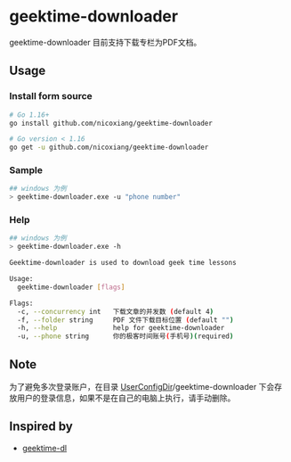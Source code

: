 # geektime-downloader

geektime-downloader 目前支持下载专栏为PDF文档。

## Usage

### Install form source

```bash
# Go 1.16+
go install github.com/nicoxiang/geektime-downloader

# Go version < 1.16
go get -u github.com/nicoxiang/geektime-downloader
```

### Sample

```bash
## windows 为例
> geektime-downloader.exe -u "phone number"
```

### Help

```bash
## windows 为例
> geektime-downloader.exe -h

Geektime-downloader is used to download geek time lessons

Usage:
  geektime-downloader [flags]

Flags:
  -c, --concurrency int   下载文章的并发数 (default 4)
  -f, --folder string     PDF 文件下载目标位置 (default "")
  -h, --help              help for geektime-downloader
  -u, --phone string      你的极客时间账号(手机号)(required)
```

## Note

为了避免多次登录账户，在目录 [UserConfigDir](https://pkg.go.dev/os#UserConfigDir)/geektime-downloader 下会存放用户的登录信息，如果不是在自己的电脑上执行，请手动删除。

## Inspired by 

* [geektime-dl](https://github.com/mmzou/geektime-dl)